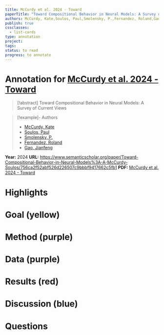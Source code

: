```yaml
---
title: McCurdy et al. 2024 - Toward
paperTitle: "Toward Compositional Behavior in Neural Models: A Survey of Current Views"
authors: McCurdy, Kate,Soulos, Paul,Smolensky, P.,Fernandez, Roland,Gao, Jianfeng
publish: true
cssclasses:
  - list-cards
type: annotation
project:
tags:
status: to read
progress: to annotate
---
```

# Annotation for [McCurdy et al. 2024 - Toward](Papers/References/McCurdy%20et%20al.%202024%20-%20Toward)

> [!abstract] Toward Compositional Behavior in Neural Models: A Survey of Current Views

> [!example]- Authors
> - [McCurdy, Kate](McCurdy%2C%20Kate)
> - [Soulos, Paul](Soulos%2C%20Paul)
> - [Smolensky, P.](Smolensky%2C%20P.)
> - [Fernandez, Roland](Fernandez%2C%20Roland)
> - [Gao, Jianfeng](Gao%2C%20Jianfeng)

**Year:** 2024
**URL:** https://www.semanticscholar.org/paper/Toward-Compositional-Behavior-in-Neural-Models%3A-A-McCurdy-Soulos/756ca2f52abf526d226507c9bbbf9417662c5fb1
**PDF:** [McCurdy et al. 2024 - Toward](Papers/PDFs/McCurdy%20et%20al.%202024%20-%20Toward%20Compositional%20Behavior%20in%20Neural%20Models%20A%20Survey%20of%20Current%20Views.pdf)

# Highlights


# Goal (yellow)


# Method (purple)


# Data (purple)


# Results (red)


# Discussion (blue)


# Questions

